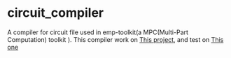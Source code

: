 # circuit_compiler
A compiler for circuit file used in emp-toolkit(a MPC(Multi-Part Computation) toolkit ).
This compiler work on [This project](https://github.com/emp-toolkit/emp-tool), and test on [This one](https://github.com/emp-toolkit/emp-ag2pc)